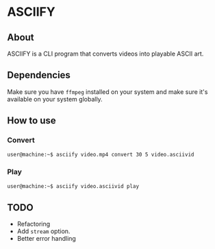# ASCIIFY

## About

ASCIIFY is a CLI program that converts videos into playable ASCII art.

## Dependencies

Make sure you have `ffmpeg` installed on your system and make sure it's available on your system globally.

## How to use

### Convert

```bash
user@machine:~$ asciify video.mp4 convert 30 5 video.asciivid
```

### Play

```bash
user@machine:~$ asciify video.asciivid play
```

## TODO

- Refactoring
- Add `stream` option.
- Better error handling
